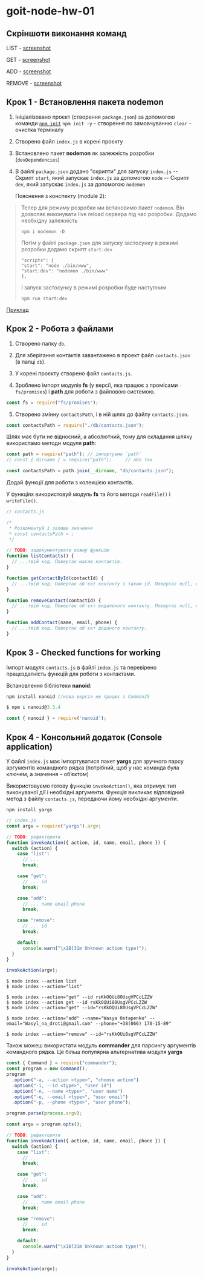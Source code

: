 # goit-node-hw-01

## Cкріншоти виконання команд

LIST - [screenshot](./slides/5-LIST.jpg)

GET - [screenshot](./slides/5-GET.jpg)

ADD - [screenshot](./slides/5-ADD.jpg)

REMOVE - [screenshot](./slides/5-REMOVE.jpg)

## Крок 1 - Встановлення пакета **nodemon**

1. Ініціалізовано проєкт (створення `package.json`)
   за допомогою команди [`npm init`](./slides/1-1-init-package.json.jpg)
   `npm init -y` - створення по замовчуванню
   `clear` - очистка терміналу

2. Створено файл `index.js` в корені проєкту

3. Встановлено пакет **nodemon** як залежність розробки (`devDependencies`)

4. В файлі `package.json` додано "скрипти" для запуску `index.js`
   -- Скрипт `start`, який запускає `index.js` за допомогою `node`
   -- Скрипт `dev`, який запускає `index.js` за допомогою `nodemon`

   Пояснення з конспекту (module 2):

> Тепер для режиму розробки ми встановимо пакет `nodemon`.
> Він дозволяє виконувати live reload сервера під час розробки. Додамо необхідну залежність
>
> ```
> npm i nodemon -D
> ```
>
> Потім у файлі `package.json` для запуску застосунку в режимі розробки додамо скрипт `start:dev`
>
> ```
> "scripts": {
> "start": "node ./bin/www",
> "start:dev": "nodemon ./bin/www"
> },
> ```
>
> І запуск застосунку в режимі розробки буде наступним
>
> ```
> npm run start:dev
> ```

[Приклад](./slides/1-2-npm-run-start_dev.jpg)

## Крок 2 - Робота з файлами

1. Cтворено папку `db`.

2. Для зберігання контактів завантажено в проект файл `contacts.json` (в папці `db`).

3. У корені проєкту створено файл `contacts.js`.

4. Зроблено імпорт модулів **fs** (у версії, яка працює з промісами `- fs/promises`) і **path** для роботи з файловою системою.

```js
const fs = require("fs/promises");
```

5. Створено змінну `contactsPath`, і в ній шлях до файлу `contacts.json`.

```js
const contactsPath = require("./db/contacts.json");
```

Шлях має бути не відносний, а абсолютний, тому для складання шляху використамо методи модуля **path**:

```js
const path = require("path"); // імпортуємо `path`
// const { dirname } = require("path");     // або так

const contactsPath = path.join(__dirname, "db/contacts.json");
```

Додай функції для роботи з колекцією контактів.

У функціях використовуй модуль **fs** та його методи `readFile()` і `writeFile()`.

```js
// contacts.js

/*
 * Розкоментуй і запиши значення
 * const contactsPath = ;
 */

// TODO: задокументувати кожну функцію
function listContacts() {
  // ...твій код. Повертає масив контактів.
}

function getContactById(contactId) {
  // ...твій код. Повертає об'єкт контакту з таким id. Повертає null, якщо контакт з таким id не знайдений.
}

function removeContact(contactId) {
  // ...твій код. Повертає об'єкт видаленого контакту. Повертає null, якщо контакт з таким id не знайдений.
}

function addContact(name, email, phone) {
  // ...твій код. Повертає об'єкт доданого контакту.
}
```

## Крок 3 - Checked functions for working

Імпорт модуля `contacts.js` в файлі `index.js` та перевірено працездатність функцій для роботи з контактами.

Встановлення бібліотеки **nanoid**:

```js
npm install nanoid //нова версія не працює з CommonJS

$ npm i nanoid@3.3.4

const { nanoid } = require('nanoid');


```

## Крок 4 - Консольний додаток (Console application)

У файлі `index.js` має імпортуватися пакет **yargs** для зручного парсу аргументів командного рядка (потрібний, щоб у нас команда була ключем, а значення – об’єктом)

Використовуємо готову функцію `invokeAction()`, яка отримує тип виконуваної дії і необхідні аргументи. Функція викликає відповідний метод з файлу `contacts.js`, передаючи йому необхідні аргументи.

```
npm install yargs
```

```js
// index.js
const argv = require("yargs").argv;

// TODO: рефакторити
function invokeAction({ action, id, name, email, phone }) {
  switch (action) {
    case "list":
      // ...
      break;

    case "get":
      // ... id
      break;

    case "add":
      // ... name email phone
      break;

    case "remove":
      // ... id
      break;

    default:
      console.warn("\x1B[31m Unknown action type!");
  }
}

invokeAction(argv);
```

```
$ node index --action list
$ node index --action="list"

$ node index --action="get" --id rsKkOQUi80UsgVPCcLZZW
$ node index --action get --id rsKkOQUi80UsgVPCcLZZW
$ node index --action="get" --id="rsKkOQUi80UsgVPCcLZZW"

$ node index --action="add" --name="Wasya Ostapenko" --email="Wasyl_na_droti@gmail.com" --phone="+38(066) 170-15-89"

$ node index --action="remove" --id="rsKkOUi8sgVPCcLZZW"
```

Також можеш використати модуль **commander** для парсингу аргументів командного рядка. Це більш популярна альтернатива модуля **yargs**

```js
const { Command } = require("commander");
const program = new Command();
program
  .option("-a, --action <type>", "choose action")
  .option("-i, --id <type>", "user id")
  .option("-n, --name <type>", "user name")
  .option("-e, --email <type>", "user email")
  .option("-p, --phone <type>", "user phone");

program.parse(process.argv);

const argv = program.opts();

// TODO: рефакторити
function invokeAction({ action, id, name, email, phone }) {
  switch (action) {
    case "list":
      // ...
      break;

    case "get":
      // ... id
      break;

    case "add":
      // ... name email phone
      break;

    case "remove":
      // ... id
      break;

    default:
      console.warn("\x1B[31m Unknown action type!");
  }
}

invokeAction(argv);
```
